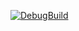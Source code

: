 [![DebugBuild](https://github.com/Hana-Suyama/GE3/actions/workflows/DebugBuild.yml/badge.svg)](https://github.com/Hana-Suyama/GE3/actions/workflows/DebugBuild.yml)
